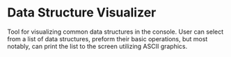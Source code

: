 # Data Structure Visualizer

Tool for visualizing common data structures in the console. User can select from a list of data structures, preform their basic operations,
but most notably, can print the list to the screen utilizing ASCII graphics. 

